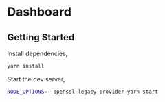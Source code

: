# Dashboard

## Getting Started

Install dependencies,

```bash
yarn install
```

Start the dev server,

```bash
NODE_OPTIONS=--openssl-legacy-provider yarn start
```
